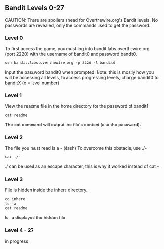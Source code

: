 ## Bandit Levels 0-27

CAUTION: There are spoilers ahead for Overthewire.org's Bandit levels. 
No passwords are revealed, only the commands used to get the password.

### Level 0
To first access the game, you must log into bandit.labs.overthewire.org (port 2220) with the username of bandit0 and password bandit0.
```markdown
ssh bandit.labs.overthewire.org -p 2220 -l bandit0
```
Input the password bandit0 when prompted.
Note: this is mostly how you will be accessing all levels, to access progressing levels, change bandit0 to banditX (x = level number)

### Level 1
View the readme file in the home directory for the password of bandit1
```markdown
cat readme
```
The cat command will output the file's content (aka the password).

### Level 2
The file you must read is a - (dash) 
To overcome this obstacle, use ./-
```markdown
cat ./-
```
./ can be used as an escape character, this is why it worked instead of cat -

### Level 3
File is hidden inside the inhere directory.
```markdown
cd inhere
ls -a
cat readme
```
ls -a displayed the hidden file

### Level 4 - 27
in progress

